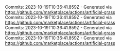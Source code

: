 Commits: 2023-10-19T10:36:41.859Z - Generated via https://github.com/marketplace/actions/artificial-grass
<br>
Commits: 2023-10-19T10:36:41.859Z - Generated via https://github.com/marketplace/actions/artificial-grass
<br>
Commits: 2023-10-19T10:36:41.859Z - Generated via https://github.com/marketplace/actions/artificial-grass
<br>
Commits: 2023-10-19T10:36:41.859Z - Generated via https://github.com/marketplace/actions/artificial-grass
<br>
